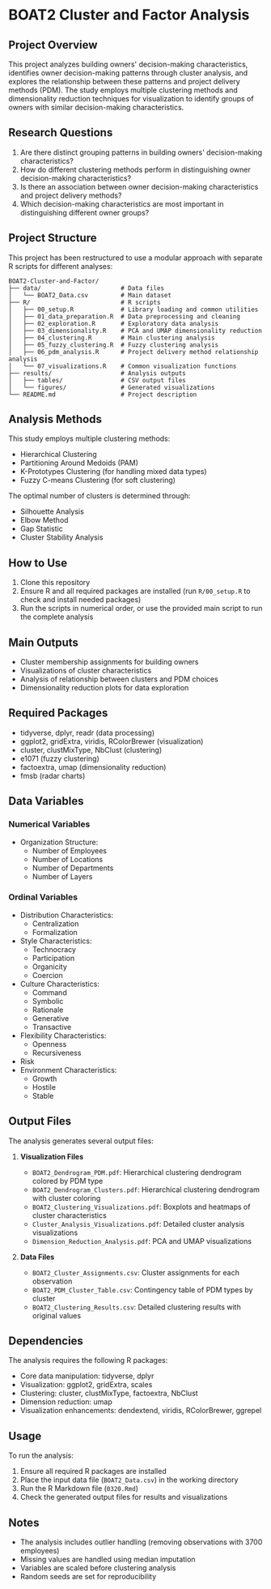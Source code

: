 # BOAT2 Cluster and Factor Analysis

## Project Overview

This project analyzes building owners' decision-making characteristics, identifies owner decision-making patterns through cluster analysis, and explores the relationship between these patterns and project delivery methods (PDM). The study employs multiple clustering methods and dimensionality reduction techniques for visualization to identify groups of owners with similar decision-making characteristics.

## Research Questions

1. Are there distinct grouping patterns in building owners' decision-making characteristics?
2. How do different clustering methods perform in distinguishing owner decision-making characteristics?
3. Is there an association between owner decision-making characteristics and project delivery methods?
4. Which decision-making characteristics are most important in distinguishing different owner groups?

## Project Structure

This project has been restructured to use a modular approach with separate R scripts for different analyses:

```
BOAT2-Cluster-and-Factor/
├── data/                      # Data files
│   └── BOAT2_Data.csv         # Main dataset
├── R/                         # R scripts
│   ├── 00_setup.R             # Library loading and common utilities
│   ├── 01_data_preparation.R  # Data preprocessing and cleaning
│   ├── 02_exploration.R       # Exploratory data analysis
│   ├── 03_dimensionality.R    # PCA and UMAP dimensionality reduction
│   ├── 04_clustering.R        # Main clustering analysis
│   ├── 05_fuzzy_clustering.R  # Fuzzy clustering analysis
│   ├── 06_pdm_analysis.R      # Project delivery method relationship analysis
│   └── 07_visualizations.R    # Common visualization functions
├── results/                   # Analysis outputs
│   ├── tables/                # CSV output files
│   └── figures/               # Generated visualizations
└── README.md                  # Project description
```

## Analysis Methods

This study employs multiple clustering methods:
- Hierarchical Clustering
- Partitioning Around Medoids (PAM)
- K-Prototypes Clustering (for handling mixed data types)
- Fuzzy C-means Clustering (for soft clustering)

The optimal number of clusters is determined through:
- Silhouette Analysis
- Elbow Method
- Gap Statistic
- Cluster Stability Analysis

## How to Use

1. Clone this repository
2. Ensure R and all required packages are installed (run `R/00_setup.R` to check and install needed packages)
3. Run the scripts in numerical order, or use the provided main script to run the complete analysis

## Main Outputs

- Cluster membership assignments for building owners
- Visualizations of cluster characteristics
- Analysis of relationship between clusters and PDM choices
- Dimensionality reduction plots for data exploration

## Required Packages

- tidyverse, dplyr, readr (data processing)
- ggplot2, gridExtra, viridis, RColorBrewer (visualization)
- cluster, clustMixType, NbClust (clustering)
- e1071 (fuzzy clustering)
- factoextra, umap (dimensionality reduction)
- fmsb (radar charts)

## Data Variables

### Numerical Variables
- Organization Structure:
  - Number of Employees
  - Number of Locations
  - Number of Departments
  - Number of Layers

### Ordinal Variables
- Distribution Characteristics:
  - Centralization
  - Formalization
- Style Characteristics:
  - Technocracy
  - Participation
  - Organicity
  - Coercion
- Culture Characteristics:
  - Command
  - Symbolic
  - Rationale
  - Generative
  - Transactive
- Flexibility Characteristics:
  - Openness
  - Recursiveness
- Risk
- Environment Characteristics:
  - Growth
  - Hostile
  - Stable

## Output Files

The analysis generates several output files:

1. **Visualization Files**
   - `BOAT2_Dendrogram_PDM.pdf`: Hierarchical clustering dendrogram colored by PDM type
   - `BOAT2_Dendrogram_Clusters.pdf`: Hierarchical clustering dendrogram with cluster coloring
   - `BOAT2_Clustering_Visualizations.pdf`: Boxplots and heatmaps of cluster characteristics
   - `Cluster_Analysis_Visualizations.pdf`: Detailed cluster analysis visualizations
   - `Dimension_Reduction_Analysis.pdf`: PCA and UMAP visualizations

2. **Data Files**
   - `BOAT2_Cluster_Assignments.csv`: Cluster assignments for each observation
   - `BOAT2_PDM_Cluster_Table.csv`: Contingency table of PDM types by cluster
   - `BOAT2_Clustering_Results.csv`: Detailed clustering results with original values

## Dependencies

The analysis requires the following R packages:
- Core data manipulation: tidyverse, dplyr
- Visualization: ggplot2, gridExtra, scales
- Clustering: cluster, clustMixType, factoextra, NbClust
- Dimension reduction: umap
- Visualization enhancements: dendextend, viridis, RColorBrewer, ggrepel

## Usage

To run the analysis:
1. Ensure all required R packages are installed
2. Place the input data file (`BOAT2_Data.csv`) in the working directory
3. Run the R Markdown file (`0320.Rmd`)
4. Check the generated output files for results and visualizations

## Notes

- The analysis includes outlier handling (removing observations with 3700 employees)
- Missing values are handled using median imputation
- Variables are scaled before clustering analysis
- Random seeds are set for reproducibility 